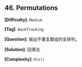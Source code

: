 ## 46. Permutations

__[Difficulty]__: _`Medium`_

__[Tag]__: _`BackTracking`_

__[Question]__: 输出不重复数组的全排列。

__[Solution]__: 回溯法

__[Complexity]__: `O(n!)`
